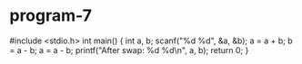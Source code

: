 # program-7
#include <stdio.h>
int main() {
    int a, b;
    scanf("%d %d", &a, &b);
    a = a + b;
    b = a - b;
    a = a - b;
    printf("After swap: %d %d\n", a, b);
    return 0;
}
